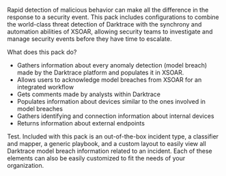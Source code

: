 Rapid detection of malicious behavior can make all the difference in the response to a security event. This pack includes configurations to combine the world-class threat detection of Darktrace with the synchrony and automation abilities of XSOAR, allowing security teams to investigate and manage security events before they have time to escalate. 

What does this pack do?
- Gathers information about every anomaly detection (model breach) made by the Darktrace platform and populates it in XSOAR.
- Allows users to acknowledge model breaches from XSOAR for an integrated workflow
- Gets comments made by analysts within Darktrace
- Populates information about devices similar to the ones involved in model breaches
- Gathers identifying and connection information about internal devices
- Returns information about external endpoints
 
Test.
Included with this pack is an out-of-the-box incident type, a classifier and mapper, a generic playbook, and a custom layout to easily view all Darktrace model breach information related to an incident. Each of these elements can also be easily customized to fit the needs of your organization.